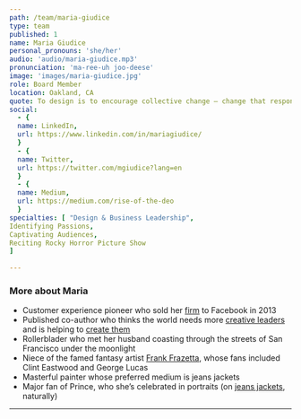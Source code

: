 ```yaml
---
path: /team/maria-giudice
type: team
published: 1
name: Maria Giudice
personal_pronouns: 'she/her'
audio: 'audio/maria-giudice.mp3'
pronunciation: 'ma-ree-uh joo-deese'
image: 'images/maria-giudice.jpg'
role: Board Member
location: Oakland, CA
quote: To design is to encourage collective change — change that responds to need, embodies desire, pursues a stated direction, and reflects a shared vision.
social: 
  - {
  name: LinkedIn,
  url: https://www.linkedin.com/in/mariagiudice/
  }
  - {
  name: Twitter,
  url: https://twitter.com/mgiudice?lang=en
  }
  - {
  name: Medium,
  url: https://medium.com/rise-of-the-deo
  }
specialties: [ "Design & Business Leadership",
Identifying Passions,
Captivating Audiences,
Reciting Rocky Horror Picture Show
]
  
---
```


### More about Maria
* Customer experience pioneer who sold her [firm](https://hotstudio.com/) to Facebook in 2013
* Published co-author who thinks the world needs more [creative leaders](https://medium.com/rise-of-the-deo/change-4bdfb2ded61a) and is helping to [create them](https://hotstudio.com/coaching/)
* Rollerblader who met her husband coasting through the streets of San Francisco under the moonlight 
* Niece of the famed fantasy artist [Frank Frazetta](http://frankfrazetta.net/Bio.html), whose fans included Clint Eastwood and George Lucas
* Masterful painter whose preferred medium is jeans jackets
* Major fan of Prince, who she’s celebrated in portraits (on [jeans jackets](https://drive.google.com/file/d/1EsxOsdYcMbl4q2nvG78JD9qg2ULtpexH/view?usp=sharing), naturally)

-----------------------------------
